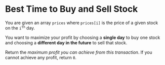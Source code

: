 # Best Time to Buy and Sell Stock

You are given an array `prices` where `prices[i]` is the price of a given stock on the <code>i<sup>th</sup></code> day.

You want to maximize your profit by choosing a **single day** to buy one stock and choosing a **different day in the future** to sell that stock.

Return the _maximum profit you can achieve from this transaction_. If you cannot achieve any profit, return `0`.
